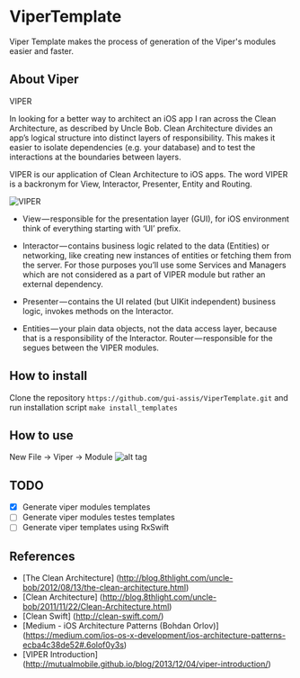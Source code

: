 # ViperTemplate
Viper Template makes the process of generation of the Viper's modules easier and faster.

## About Viper

VIPER

In looking for a better way to architect an iOS app I ran across the Clean Architecture, as described by Uncle Bob. Clean Architecture divides an app’s logical structure into distinct layers of responsibility. This makes it easier to isolate dependencies (e.g. your database) and to test the interactions at the boundaries between layers.

VIPER is our application of Clean Architecture to iOS apps. The word VIPER is a backronym for View, Interactor, Presenter, Entity and Routing.

![VIPER](https://cdn-images-2.medium.com/max/800/1*0pN3BNTXfwKbf08lhwutag.png)

 - View — responsible for the presentation layer (GUI), for iOS environment think of everything starting with ‘UI’ prefix.

 - Interactor — contains business logic related to the data (Entities) or networking, like creating new instances of entities or fetching them from the server. For those purposes you’ll use some Services and Managers which are not considered as a part of VIPER module but rather an external dependency.

 - Presenter — contains the UI related (but UIKit independent) business logic, invokes methods on the Interactor.

 - Entities — your plain data objects, not the data access layer, because that is a responsibility of the Interactor.
Router — responsible for the segues between the VIPER modules.


## How to install
Clone the repository `https://github.com/gui-assis/ViperTemplate.git` and run installation script `make install_templates`

## How to use
New File -> Viper -> Module
![alt tag](https://cloud.githubusercontent.com/assets/6922756/15790532/2c4cf58c-29a8-11e6-896b-0325c5559d79.png)

## TODO
- [x] Generate viper modules templates
- [ ] Generate viper modules testes templates
- [ ] Generate viper templates using RxSwift

## References
 - [The Clean Architecture] (http://blog.8thlight.com/uncle-bob/2012/08/13/the-clean-architecture.html)
 - [Clean Architecture] (http://blog.8thlight.com/uncle-bob/2011/11/22/Clean-Architecture.html)
 - [Clean Swift] (http://clean-swift.com/)
 - [Medium - iOS Architecture Patterns (Bohdan Orlov)] (https://medium.com/ios-os-x-development/ios-architecture-patterns-ecba4c38de52#.6olof0y3s)
 - [VIPER Introduction] (http://mutualmobile.github.io/blog/2013/12/04/viper-introduction/)
